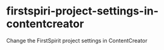 # firstspiri-project-settings-in-contentcreator
Change the FirstSpirit project settings in ContentCreator
